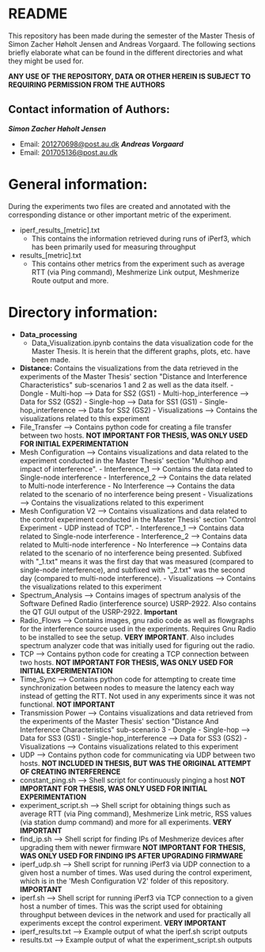 # README
This repository has been made during the semester of the Master Thesis of Simon Zacher Høholt Jensen and Andreas Vorgaard.
The following sections briefly elaborate what can be found in the different directories and what they might be used for.

**ANY USE OF THE REPOSITORY, DATA OR OTHER HEREIN IS SUBJECT TO REQUIRING PERMISSION FROM THE AUTHORS**

## Contact information of Authors: 
***Simon Zacher Høholt Jensen***
- Email: 201270698@post.au.dk
***Andreas Vorgaard***
- Email: 201705136@post.au.dk




# General information:
During the experiments two files are created and annotated with the corresponding distance or other important metric of the experiment.
- iperf_results_[metric].txt
    - This contains the information retrieved during runs of iPerf3, which has been primarily used for measuring throughput
- results_[metric].txt
    - This contains other metrics from the experiment such as average RTT (via Ping command), Meshmerize Link output, Meshmerize Route output and more.


# Directory information:

- **Data_processing**
   - Data_Visualization.ipynb contains the data visualization code for the Master Thesis. It is herein that the different graphs, plots, etc. have been made.
- **Distance:** Contains the visualizations from the data retrieved in the experiments of the Master Thesis' section "Distance and Interference Characteristics" sub-scenarios 1 and 2 as well as the data itself.
        - Dongle
            - Multi-hop --> Data for SS2 (GS1)
            - Multi-hop_interference --> Data for SS2 (GS2)
            - Single-hop --> Data for SS1 (GS1)
            - Single-hop_interference --> Data for SS2 (GS2)
        - Visualizations --> Contains the visualizations related to this experiment
- File_Transfer --> Contains python code for creating a file transfer between two hosts. **NOT IMPORTANT FOR THESIS, WAS ONLY USED FOR INITIAL EXPERIMENTATION**
- Mesh Configuration --> Contains visualizations and data related to the experiment conducted in the Master Thesis' section "Multihop and impact of interference".
        - Interference_1 --> Contains the data related to Single-node interference
        - Interference_2 --> Contains the data related to Multi-node interference
        - No Interference --> Contains the data related to the scenario of no interference being present
        - Visualizations --> Contains the visualizations related to this experiment
- Mesh Configuration V2 --> Contains visualizations and data related to the control experiment conducted in the Master Thesis' section "Control Experiment - UDP instead of TCP".
        - Interference_1 --> Contains data related to Single-node interference
        - Interference_2 --> Contains data related to Multi-node interference
        - No Interference --> Contains data related to the scenario of no interference being presented. Subfixed with "_1.txt" means it was the first day that was measured (compared to single-node interference), and subfixed with "_2.txt" was the second day (compared to multi-node interference).
        - Visualizations --> Contains the visualizations related to this experiment
- Spectrum_Analysis
    --> Contains images of spectrum analysis of the Software Defined Radio (interference source) USRP-2922. Also contains the QT GUI output of the USRP-2922. **Important**
- Radio_Flows
    --> Contains images, gnu radio code as well as flowgraphs for the interference source used in the experiments. Requires Gnu Radio to be installed to see the setup. **VERY IMPORTANT**. Also includes spectrum analyzer code that was initially used for figuring out the radio.
- TCP 
    --> Contains python code for creating a TCP connection between two hosts. **NOT IMPORTANT FOR THESIS, WAS ONLY USED FOR INITIAL EXPERIMENTATION**
- Time_Sync
    --> Contains python code for attempting to create time synchronization between nodes to measure the latency each way instead of getting the RTT. Not used in any experiments since it was not functional. **NOT IMPORTANT**
- Transmission Power --> Contains visualizations and data retrieved from the experiments of the Master Thesis' section "Distance And Interference Characteristics" sub-scenario 3
        - Dongle
            - Single-hop --> Data for SS3 (GS1)
            - Single-hop_interference --> Data for SS3 (GS2)
            - Visualizations --> Contains visualizations related to this experiment
- UDP 
    --> Contains python code for communicating via UDP between two hosts. **NOT INCLUDED IN THESIS, BUT WAS THE ORIGINAL ATTEMPT OF CREATING INTERFERENCE**
- constant_ping.sh 
        --> Shell script for continuously pinging a host **NOT IMPORTANT FOR THESIS, WAS ONLY USED FOR INITIAL EXPERIMENTATION**
- experiment_script.sh 
        --> Shell script for obtaining things such as average RTT (via Ping command), Meshmerize Link metric, RSS values (via station dump command) and more for all experiments. **VERY IMPORTANT**
- find_ip.sh 
        --> Shell script for finding IPs of Meshmerize devices after upgrading them with newer firmware **NOT IMPORTANT FOR THESIS, WAS ONLY USED FOR FINDING IPS AFTER UPGRADING FIRMWARE**
- iperf_udp.sh 
        --> Shell script for running iPerf3 via UDP connection to a given host a number of times. Was used during the control experiment, which is in the 'Mesh Configuration V2' folder of this repository. **IMPORTANT**
- iperf.sh 
        --> Shell script for running iPerf3 via TCP connection to a given host a number of times. This was the script used for obtaining throughput between devices in the network and used for practically all experiments except the control experiment. **VERY IMPORTANT**
- iperf_results.txt 
        --> Example output of what the iperf.sh script outputs
- results.txt 
        --> Example output of what the experiment_script.sh outputs

